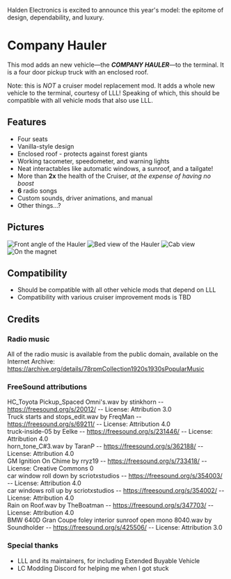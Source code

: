 Halden Electronics is excited to announce this year's model: the epitome of design, dependability, and luxury.

# Company Hauler
This mod adds an new vehicle—the ***COMPANY HAULER***—to the terminal. It is a four door pickup truck with an enclosed roof.

Note: this is *NOT* a cruiser model replacement mod. It adds a whole new vehicle to the terminal, courtesy of LLL!
Speaking of which, this should be compatible with all vehicle mods that also use LLL.

## Features
* Four seats
* Vanilla-style design
* Enclosed roof - protects against forest giants
* Working tacometer, speedometer, and warning lights
* Neat interactables like automatic windows, a sunroof, and a tailgate!
* More than **2x** the health of the Cruiser, *at the expense of having no boost*
* **6** radio songs
* Custom sounds, driver animations, and manual
* Other things...?

## Pictures
![Front angle of the Hauler](https://i.imgur.com/4vCCw10.png)
![Bed view of the Hauler](https://i.imgur.com/VedpSzy.png)
![Cab view](https://i.imgur.com/9AISuBJ.png)
![On the magnet](https://i.imgur.com/9lFG8xS.png)

## Compatibility
* Should be compatible with all other vehicle mods that depend on LLL
* Compatibility with various cruiser improvement mods is TBD

## Credits
### Radio music
All of the radio music is available from the public domain, available on the Internet Archive:
https://archive.org/details/78rpmCollection1920s1930sPopularMusic

### FreeSound attributions
HC_Toyota Pickup_Spaced Omni's.wav by stinkhorn -- https://freesound.org/s/20012/ -- License: Attribution 3.0\
Truck starts and stops_edit.wav by FreqMan -- https://freesound.org/s/69211/ -- License: Attribution 4.0\
truck-inside-05 by Eelke -- https://freesound.org/s/231446/ -- License: Attribution 4.0\
horn_tone_C#3.wav by TaranP -- https://freesound.org/s/362188/ -- License: Attribution 4.0\
GM Ignition On Chime by rryz19 -- https://freesound.org/s/733418/ -- License: Creative Commons 0\
car window roll down by scriotxstudios -- https://freesound.org/s/354003/ -- License: Attribution 4.0\
car windows roll up by scriotxstudios -- https://freesound.org/s/354002/ -- License: Attribution 4.0\
Rain on Roof.wav by TheBoatman -- https://freesound.org/s/347703/ -- License: Attribution 4.0\
BMW 640D Gran Coupe foley interior sunroof open mono 8040.wav by Soundholder -- https://freesound.org/s/425506/ -- License: Attribution 3.0

### Special thanks
* LLL and its maintainers, for including Extended Buyable Vehicle
* LC Modding Discord for helping me when I got stuck

